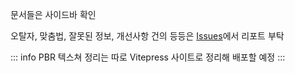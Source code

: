 문서들은 사이드바 확인

오탈자, 맞춤법, 잘못된 정보, 개선사항 건의 등등은 [Issues](https://github.com/DominoKorean/doc-blog/issues)에서 리포트 부탁

::: info
PBR 텍스쳐 정리는 따로 Vitepress 사이트로 정리해 배포할 예정
:::